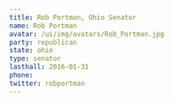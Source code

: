 ```yaml
---
title: Rob Portman, Ohio Senator
name: Rob Portman
avatar: /ui/img/avatars/Rob_Portman.jpg
party: republican
state: ohio
type: senator
lasthall: 2016-01-31
phone: 
twitter: robportman
---
```

